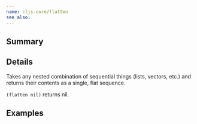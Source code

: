 ```yaml
---
name: cljs.core/flatten
see also:
---
```


## Summary

## Details

Takes any nested combination of sequential things (lists, vectors, etc.) and
returns their contents as a single, flat sequence.

`(flatten nil)` returns nil.

## Examples
